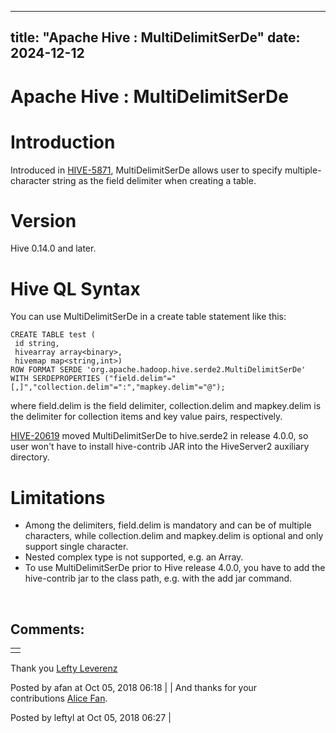 ---

title: "Apache Hive : MultiDelimitSerDe"
date: 2024-12-12
----------------

# Apache Hive : MultiDelimitSerDe

# Introduction

Introduced in [HIVE-5871](https://issues.apache.org/jira/browse/HIVE-5871), MultiDelimitSerDe allows user to specify multiple-character string as the field delimiter when creating a table.

# Version

Hive 0.14.0 and later.

# Hive QL Syntax

You can use MultiDelimitSerDe in a create table statement like this:

```
CREATE TABLE test (
 id string,
 hivearray array<binary>,
 hivemap map<string,int>) 
ROW FORMAT SERDE 'org.apache.hadoop.hive.serde2.MultiDelimitSerDe'                  
WITH SERDEPROPERTIES ("field.delim"="[,]","collection.delim"=":","mapkey.delim"="@");
```

where field.delim is the field delimiter, collection.delim and mapkey.delim is the delimiter for collection items and key value pairs, respectively. 

[HIVE-20619](https://issues.apache.org/jira/browse/HIVE-20619) moved MultiDelimitSerDe to hive.serde2 in release 4.0.0, so user won't have to install hive-contrib JAR into the HiveServer2 auxiliary directory.

# Limitations

* Among the delimiters, field.delim is mandatory and can be of multiple characters, while collection.delim and mapkey.delim is optional and only support single character.
* Nested complex type is not supported, e.g. an Array<Array>.
* To use MultiDelimitSerDe prior to Hive release 4.0.0, you have to add the hive-contrib jar to the class path, e.g. with the add jar command.

 

## Comments:

|   |
|---|
|   |

Thank you [Lefty Leverenz](https://cwiki.apache.org/confluence/display/~leftyl)

Posted by afan at Oct 05, 2018 06:18
|
|
And thanks for your contributions [Alice Fan](https://cwiki.apache.org/confluence/display/~afan).

Posted by leftyl at Oct 05, 2018 06:27
|

